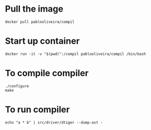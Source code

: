 # Pull the image
`docker pull pablooliveira/compil`

# Start up container
`docker run -it -v "$(pwd)":/compil pablooliveira/compil /bin/bash`

# To compile compiler
```
./configure
make
```

# To run compiler
`echo "a * b" | src/driver/dtiger --dump-ast -`